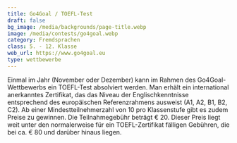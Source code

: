 ```yaml
---
title: Go4Goal / TOEFL-Test
draft: false
bg_image: /media/backgrounds/page-title.webp
image: /media/contests/go4goal.webp
category: Fremdsprachen
class: 5. - 12. Klasse
web_url: https://www.go4goal.eu
type: wettbewerbe
---
```

Einmal im Jahr (November oder Dezember) kann im Rahmen des Go4Goal-Wettbewerbs ein TOEFL-Test absolviert werden. Man erhält ein international anerkanntes Zertifikat, das das Niveau der Englischkenntnisse entsprechend des europäischen Referenzrahmens ausweist (A1, A2, B1, B2, C2). Ab einer Mindestteilnehmerzahl von 10 pro Klassenstufe gibt es zudem Preise zu gewinnen.
Die Teilnahmegebühr beträgt € 20. Dieser Preis liegt weit unter den normalerweise für ein TOEFL-Zertifikat fälligen Gebühren, die bei ca. € 80 und darüber hinaus liegen.
